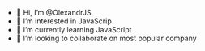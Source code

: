 - 👋 Hi, I’m @OlexandrJS
- 👀 I’m interested in JavaScrip
- 🌱 I’m currently learning JavaScript
- 💞️ I’m looking to collaborate on most popular company 

<!---
OlexandrJS/OlexandrJS is a ✨ special ✨ repository because its `README.md` (this file) appears on your GitHub profile.
You can click the Preview link to take a look at your changes.
--->
